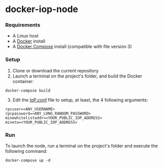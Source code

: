# docker-iop-node

### Requirements
- A Linux host
- A [Docker](https://docs.docker.com/engine/installation/) install
- A [Docker Compose](https://docs.docker.com/compose/install/#install-compose) install (compatible with file version 3)

### Setup

1. Clone or download the current repository
2. Launch a terminal on the project's folder, and build the Docker container: 
```
docker-compose build
```
3. Edit the [IoP.conf](iop-blockchain/data/IoP.conf) file to setup, at least, the 4 following arguments:
```
rpcuser=<ANY_USERNAME>
rpcpassword=<ANY_LONG_RANDOM_PASSWORD>
minewhitelistaddr=<YOUR_PUBLIC_IOP_ADDRESS>
mineto=<YOUR_PUBLIC_IOP_ADDRESS>
```

### Run

To launch the node, run a terminal on the project's folder and execute the following command:
```
docker-compose up -d
```
